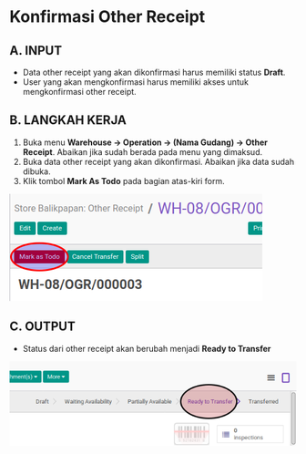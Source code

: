# Konfirmasi Other Receipt

## A. INPUT

* Data other receipt yang akan dikonfirmasi harus memiliki status **Draft**.
* User yang akan mengkonfirmasi harus memiliki akses untuk mengkonfirmasi other receipt.

## B. LANGKAH KERJA

1. Buka menu **Warehouse -> Operation -> (Nama Gudang) -> Other Receipt**. Abaikan jika sudah berada
pada menu yang dimaksud.
2. Buka data other receipt yang akan dikonfirmasi. Abaikan jika data sudah dibuka.
3. Klik tombol **Mark As Todo** pada bagian atas-kiri form.

![](../../img/other-receipt/tombol-mark-as-todo.png)

## C. OUTPUT

* Status dari other receipt akan berubah menjadi **Ready to Transfer**

![](../../img/other-receipt/status-ready-to-transfer.png)
